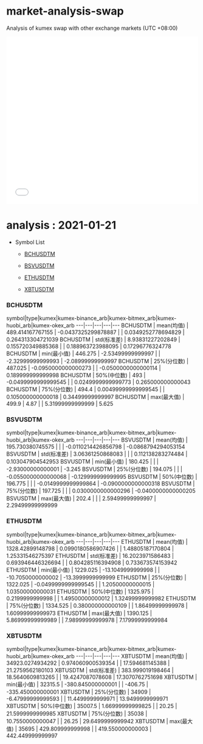 # market-analysis-swap
Analysis of kumex swap with other exchange markets (UTC +08:00)

<iframe width="100%" height="440" src="./data.html" frameborder="no" border="0" scrolling="no"></iframe>

# analysis : 2021-01-21
* Symbol List

  * [BCHUSDTM](#bchusdtm)

  * [BSVUSDTM](#bsvusdtm)

  * [ETHUSDTM](#ethusdtm)

  * [XBTUSDTM](#xbtusdtm)


### BCHUSDTM

symbol|type|kumex|kumex-binance_arb|kumex-bitmex_arb|kumex-huobi_arb|kumex-okex_arb
---|---|---|---|---
BCHUSDTM | mean(均值) | 489.414167767155 | -0.0437325299878887 |  | 0.0349252778694829 | 0.264313304721039
BCHUSDTM | std(标准差) | 8.93831227202849 | 0.155720349885368 |  | 0.188963723988095 | 0.17296776324778
BCHUSDTM | min(最小值) | 446.275 | -2.53499999999997 |  | -2.32999999999993 | -2.08999999999997
BCHUSDTM | 25%(分位数) | 487.025 | -0.0950000000000273 |  | -0.0500000000000114 | 0.189999999999998
BCHUSDTM | 50%(中位数) | 493 | -0.0499999999999545 |  | 0.0249999999999773 | 0.265000000000043
BCHUSDTM | 75%(分位数) | 494.4 | 0.00499999999999545 |  | 0.105000000000018 | 0.34499999999997
BCHUSDTM | max(最大值) | 499.9 | 4.87 |  | 5.31999999999999 | 5.625


### BSVUSDTM

symbol|type|kumex|kumex-binance_arb|kumex-bitmex_arb|kumex-huobi_arb|kumex-okex_arb
---|---|---|---|---
BSVUSDTM | mean(均值) | 195.730380745575 |  |  | -0.0110214426856798 | -0.0868794294053154
BSVUSDTM | std(标准差) | 3.06361250868083 |  |  | 0.112138283274484 | 0.103047904542953
BSVUSDTM | min(最小值) | 180.425 |  |  | -2.93000000000001 | -3.245
BSVUSDTM | 25%(分位数) | 194.075 |  |  | -0.0550000000000068 | -0.129999999999995
BSVUSDTM | 50%(中位数) | 196.775 |  |  | -0.0149999999999864 | -0.0900000000000318
BSVUSDTM | 75%(分位数) | 197.725 |  |  | 0.0300000000000296 | -0.0400000000000205
BSVUSDTM | max(最大值) | 202.4 |  |  | 2.59499999999997 | 2.29499999999999


### ETHUSDTM

symbol|type|kumex|kumex-binance_arb|kumex-bitmex_arb|kumex-huobi_arb|kumex-okex_arb
---|---|---|---|---
ETHUSDTM | mean(均值) | 1328.42899148798 | 0.0990180586907426 |  | 1.48805187170804 | 1.25331546275397
ETHUSDTM | std(标准差) | 16.2023971586483 | 0.693946446326694 |  | 0.804285116394908 | 0.733673574153942
ETHUSDTM | min(最小值) | 1229.025 | -13.1049999999998 |  | -10.7050000000002 | -13.3999999999999
ETHUSDTM | 25%(分位数) | 1322.025 | -0.0499999999999545 |  | 1.20500000000015 | 1.03500000000031
ETHUSDTM | 50%(中位数) | 1325.975 | 0.2199999999998 |  | 1.49500000000012 | 1.32499999999982
ETHUSDTM | 75%(分位数) | 1334.525 | 0.380000000000109 |  | 1.86499999999978 | 1.60999999999973
ETHUSDTM | max(最大值) | 1390.125 | 5.86999999999989 |  | 7.98999999999978 | 7.17999999999984


### XBTUSDTM

symbol|type|kumex|kumex-binance_arb|kumex-bitmex_arb|kumex-huobi_arb|kumex-okex_arb
---|---|---|---|---
XBTUSDTM | mean(均值) | 34923.0274934292 | 0.974060900539354 |  | 17.594681145388 | 21.2759562180103
XBTUSDTM | std(标准差) | 383.999019198464 | 18.5640609813265 |  | 19.4247087078608 | 17.3070762751698
XBTUSDTM | min(最小值) | 32315.5 | -380.845000000001 |  | -406.75 | -335.450000000001
XBTUSDTM | 25%(分位数) | 34909 | -6.47999999999593 |  | 11.4499999999971 | 13.9499999999971
XBTUSDTM | 50%(中位数) | 35007.5 | 1.66999999999825 |  | 20.25 | 21.5999999999985
XBTUSDTM | 75%(分位数) | 35038 | 10.7550000000047 |  | 26.25 | 29.6499999999942
XBTUSDTM | max(最大值) | 35695 | 429.809999999998 |  | 419.550000000003 | 442.449999999997

